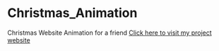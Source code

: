 # Christmas_Animation
Christmas Website Animation for a friend
[Click here to visit my project website](https://christmas-animation-3etr.vercel.app/)
